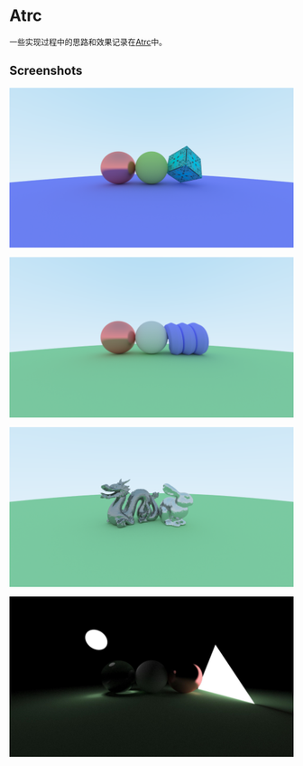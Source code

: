 # Atrc

一些实现过程中的思路和效果记录在[Atrc](https://airguanz.github.io/all.html?tag=Atrc)中。

## Screenshots

![SS0](./Gallery/09_2018_10_11.png)

![SS1](./Gallery/03_2018_10_07.png)

![SS2](./Gallery/06_2018_10_09.png)

![SS3](./Gallery/01_2018_10_4.png)

